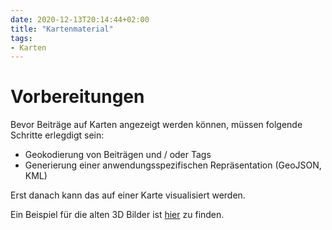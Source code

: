 ```yaml
---
date: 2020-12-13T20:14:44+02:00
title: "Kartenmaterial"
tags:
- Karten
---
```


# Vorbereitungen

Bevor Beiträge auf Karten angezeigt werden können, müssen folgende Schritte erlegdigt sein:
* Geokodierung von Beiträgen und / oder Tags
* Generierung einer anwendungsspezifischen Repräsentation (GeoJSON, KML)

Erst danach kann das auf einer Karte visualisiert werden.

Ein Beispiel für die alten 3D Bilder ist [hier](/future/3d/map.geojson) zu finden.
